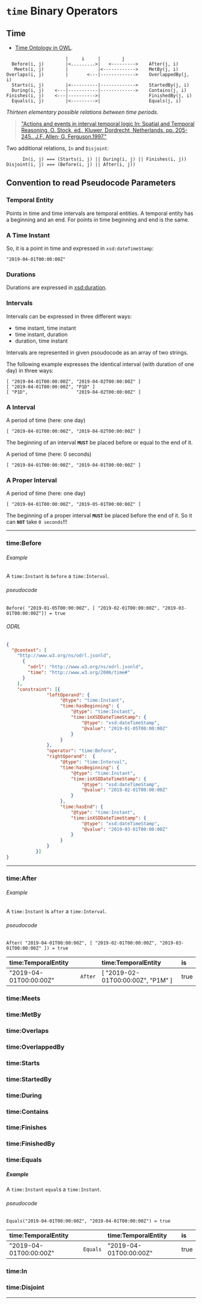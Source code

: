 # `time` Binary Operators

## Time

- [Time Ontology in OWL](https://www.w3.org/TR/owl-time/).

```text
                      |     i     |        j
  Before(i, j)        |<.........>|   <--------->    After(j, i)
   Meets(i, j)        |           |<------------>    MetBy(j, i)
Overlaps(i, j)        |       <---|------------->    OverlappedBy(j, i)
  Starts(i, j)        |<----------|------------->    StartedBy(j, i)
  During(i, j)    <---|-----------|------------->    Contains(j, i)
Finishes(i, j)    <---|---------->|                  FinishedBy(j, i)
  Equals(i, j)        |<--------->|                  Equals(j, i)
```

*Thirteen elementary possible relations between time periods*.

> ["Actions and events in interval temporal logic In: Spatial and
 Temporal Reasoning. O. Stock, ed., Kluwer, Dordrecht, Netherlands,
 pp. 205-245.. J.F. Allen; G. Ferguson.1997."](http://dx.doi.org/10.1007/978-0-585-28322-7_7)

Two additional relations, `In` and `Disjoint`:

```pseudocode
      In(i, j) === (Starts(i, j) || During(i, j) || Finishes(i, j))
Disjoint(i, j) === (Before(i, j) || After(i, j))
```

## Convention to read Pseudocode Parameters

### Temporal Entity

Points in time and time intervals are temporal entities. A temporal entity
 has a beginning and an end. For points in time beginning and end is the same.  

### A Time Instant
So, it is a point in time and expressed in `xsd:dateTimeStamp`:
```
"2019-04-01T00:00:00Z"
```

### Durations

Durations are expressed in [xsd:duration](https://www.w3.org/TR/xmlschema-2/#duration).

### Intervals

Intervals can be expressed in three different ways:

- time instant, time instant
- time instant, duration
- duration, time instant

Intervals are represented in given psoudocode as an array of two strings.

The following example expresses the identical interval (with
 duration of one day) in three ways:
```
[ "2019-04-01T00:00:00Z", "2019-04-02T00:00:00Z" ]
[ "2019-04-01T00:00:00Z", "P1D" ]
[ "P1D",                  "2019-04-02T00:00:00Z" ]
```

### A Interval

A period of time (here: one day)
```
[ "2019-04-01T00:00:00Z", "2019-04-02T00:00:00Z" ]
```
The beginning of an interval **`MUST`** be placed before or equal to the end of it.

A period of time (here: 0 seconds)
```
[ "2019-04-01T00:00:00Z", "2019-04-01T00:00:00Z" ]
```

### A Proper Interval

A period of time (here: one day)
```
[ "2019-04-01T00:00:00Z", "2019-05-01T00:00:00Z" ]
```

The beginning of a proper interval **`MUST`** be placed before the end of it. So
 it can **`NOT`** take `0 seconds`!!!

---

### time:Before

###### Example
A `time:Instant` is `before` a `time:Interval`.

###### pseudocode
```pseudocode
Before( "2019-01-05T00:00:00Z", [ "2019-02-01T00:00:00Z", "2019-03-01T00:00:00Z"]) = true
```

###### ODRL
```json
{
  "@context": [
    "http://www.w3.org/ns/odrl.jsonld",
      {
        "odrl": "http://www.w3.org/ns/odrl.jsonld",
        "time": "http://www.w3.org/2006/time#"
      }
    ],
    "constraint": [{
               "leftOperand": {
                    "@type": "time:Instant",
                    "time:hasBeginning": {
                        "@type": "time:Instant",
                        "time:inXSDDateTimeStamp": {
                            "@type": "xsd:dateTimeStamp",
                            "@value": "2019-01-05T00:00:00Z"
                        }
                    }
               },
               "operator": "time:Before",
               "rightOperand":  {
                    "@type": "time:Interval",
                    "time:hasBeginning": {
                        "@type": "time:Instant",
                        "time:inXSDDateTimeStamp": {
                            "@type": "xsd:dateTimeStamp",
                            "@value": "2019-02-01T00:00:00Z"
                        }
                    },
                    "time:hasEnd": {
                        "@type": "time:Instant",
                        "time:inXSDDateTimeStamp": {
                            "@type": "xsd:dateTimeStamp",
                            "@value": "2019-03-01T00:00:00Z"
                        }
                    }
               }
           }]
}
```



---

### time:After

###### Example
A `time:Instant` is `after` a `time:Interval`.

###### pseudocode
```pseudocode
After( "2019-04-01T00:00:00Z", [ "2019-02-01T00:00:00Z", "2019-03-01T00:00:00Z" ]) = true
```

| time:TemporalEntity  |                 | time:TemporalEntity             | is     |
| :--- | --- | :--- | :--- |
| "2019-04-01T00:00:00Z" | `After`     | [ "2019-02-01T00:00:00Z", "P1M" ] | true   |

### time:Meets
### time:MetBy
### time:Overlaps
### time:OverlappedBy
### time:Starts
### time:StartedBy
### time:During
### time:Contains
### time:Finishes
### time:FinishedBy

### time:Equals

##### Example

A `time:Instant` `equal`s a `time:Instant`.

###### pseudocode
```pseudocode
Equals("2019-04-01T00:00:00Z", "2019-04-01T00:00:00Z") = true
```

| time:TemporalEntity  |   | time:TemporalEntity | is |  
|:---|---|:---|:---|
| "2019-04-01T00:00:00Z" | `Equals`     | "2019-04-01T00:00:00Z" | true   |

### time:In
### time:Disjoint

---